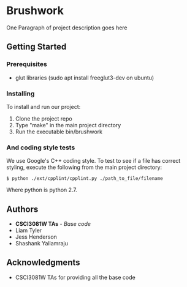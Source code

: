 # Brushwork

One Paragraph of project description goes here

## Getting Started

### Prerequisites

 - glut libraries (sudo apt install freeglut3-dev on ubuntu)

### Installing

To install and run our project:

1. Clone the project repo
2. Type "make" in the main project directory
3. Run the executable bin/brushwork


### And coding style tests

We use Google's C++ coding style. To test to see if a file has correct styling, execute the following from the main project directory:

```
$ python ./ext/cpplint/cpplint.py ./path_to_file/filename
```
Where python is python 2.7.


## Authors

* **CSCI3081W TAs** - *Base code*
* Liam Tyler
* Jess Henderson
* Shashank Yallamraju



## Acknowledgments

* CSCI3081W TAs for providing all the base code

